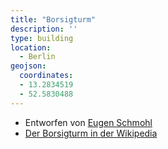 ```yaml
---
title: "Borsigturm"
description: ''
type: building
location:
  - Berlin
geojson:
  coordinates:
  - 13.2834519
  - 52.5830488
---
```


* Entworfen von [Eugen Schmohl](/tags/Eugen-Schmohl)
* [Der Borsigturm in der Wikipedia](https://de.wikipedia.org/wiki/Borsig_(Unternehmen)#Der_Borsigturm)
